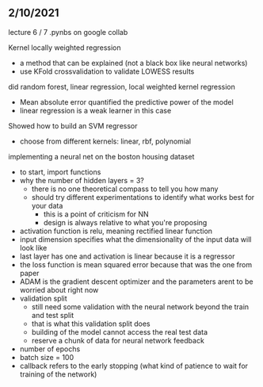 ## 2/10/2021
lecture 6 / 7 .pynbs on google collab

Kernel locally weighted regression
 * a method that can be explained (not a black box like neural networks)
 * use KFold crossvalidation to validate LOWESS results

did random forest, linear regression, local weighted kernel regression
 * Mean absolute error quantified the predictive power of the model
 * linear regression is a weak learner in this case
 
Showed how to build an SVM regressor
 * choose from different kernels: linear, rbf, polynomial

implementing a neural net on the boston housing dataset
 * to start, import functions
 * why the number of hidden layers = 3?
   * there is no one theoretical compass to tell you how many 
   * should try different experimentations to identify what works best for your data
     * this is a point of criticism for NN
     * design is always relative to what you're proposing
 * activation function is relu, meaning rectified linear function
 * input dimension specifies what the dimensionality of the input data will look like
 * last layer has one and activation is linear because it is a regressor
 * the loss function is mean squared error because that was the one from paper
 * ADAM is the gradient descent optimizer and the parameters arent to be worried about right now
 * validation split
   * still need some validation with the neural network beyond the train and test split
   * that is what this validation split does
   * building of the model cannot access the real test data
   * reserve a chunk of data for neural network feedback
 * number of epochs
 * batch size = 100
 * callback refers to the early stopping (what kind of patience to wait for training of the network)

